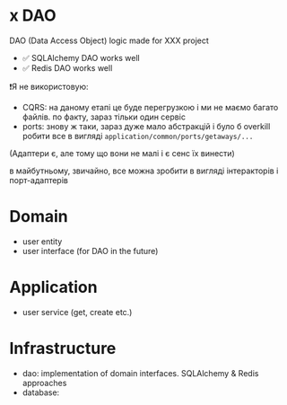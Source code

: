# x DAO

DAO (Data Access Object) logic made for XXX project

* ✅ SQLAlchemy DAO works well
* ✅ Redis DAO works well

❗️Я не використовую:
* CQRS: на даному етапі це буде перегрузкою і ми не маємо багато файлів.
по факту, зараз тільки один сервіс
* ports: знову ж таки, зараз дуже мало абстракцій і було б overkill робити 
все в вигляді ``application/common/ports/getaways/...``

(Адаптери є, але тому що вони не малі і є сенс їх винести)

в майбутньому, звичайно, все можна зробити в вигляді інтеракторів і порт-адаптерів


# Domain
* user entity
* user interface (for DAO in the future)

# Application
* user service (get, create etc.)

# Infrastructure
* dao: implementation of domain interfaces. SQLAlchemy & Redis approaches
* database: 
